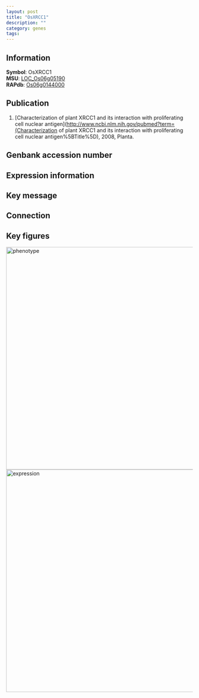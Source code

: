 ```yaml
---
layout: post
title: "OsXRCC1"
description: ""
category: genes
tags: 
---
```


## Information
__Symbol__: OsXRCC1  
__MSU__: [LOC_Os06g05190](http://rice.plantbiology.msu.edu/cgi-bin/ORF_infopage.cgi?orf=LOC_Os06g05190)  
__RAPdb__: [Os06g0144000](http://rapdb.dna.affrc.go.jp/viewer/gbrowse_details/irgsp1?name=Os06g0144000)  

## Publication
1. [Characterization of plant XRCC1 and its interaction with proliferating cell nuclear antigen](http://www.ncbi.nlm.nih.gov/pubmed?term=(Characterization of plant XRCC1 and its interaction with proliferating cell nuclear antigen%5BTitle%5D), 2008, Planta.

## Genbank accession number

## Expression information

## Key message

## Connection

## Key figures
<img src="http://ricencode.github.io/images/OsXRCC1.pheno.png" alt="phenotype"  style="width: 600px;"/>

<img src="http://ricencode.github.io/images/OsXRCC1.exp.png" alt="expression"  style="width: 600px;"/>


